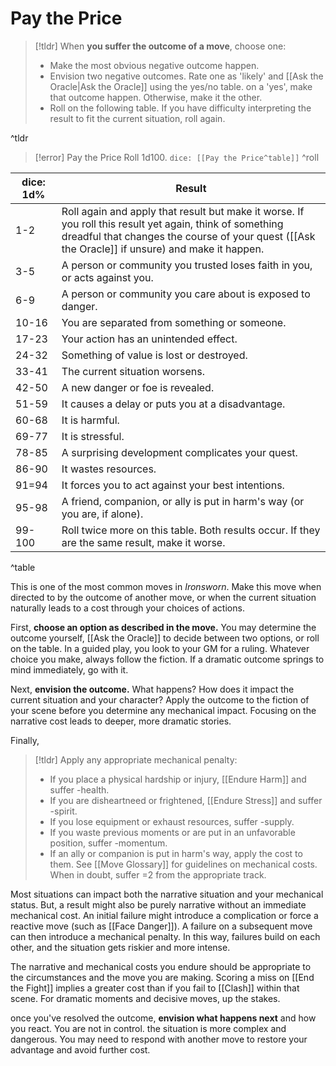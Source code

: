 # Pay the Price
>[!tldr] When **you suffer the outcome of a move**, choose one:
>- Make the most obvious negative outcome happen.
>- Envision two negative outcomes. Rate one as 'likely' and [[Ask the Oracle|Ask the Oracle]] using the yes/no table. on a 'yes', make that outcome happen. Otherwise, make it the other.
>- Roll on the following table. If you have difficulty interpreting the result to fit the current situation, roll again.

^tldr

>[!error] Pay the Price
>Roll 1d100.
>`dice: [[Pay the Price^table]]`
^roll

| dice: 1d% | Result                                                                                                                                                                                                      |
| --------- | ----------------------------------------------------------------------------------------------------------------------------------------------------------------------------------------------------------- |
| 1-2       | Roll again and apply that result but make it worse. If you roll this result yet again, think of something dreadful that changes the course of your quest ([[Ask the Oracle]] if unsure) and make it happen. |
| 3-5       | A person or community you trusted loses faith in you, or acts against you.                                                                                                                                  |
| 6-9       | A person or community you care about is exposed to danger.                                                                                                                                                  |
| 10-16     | You are separated from something or someone.                                                                                                                                                                |
| 17-23     | Your action has an unintended effect.                                                                                                                                                                       |
| 24-32     | Something of value is lost or destroyed.                                                                                                                                                                    |
| 33-41     | The current situation worsens.                                                                                                                                                                              |
| 42-50     | A new danger or foe is revealed.                                                                                                                                                                            |
| 51-59     | It causes a delay or puts you at a disadvantage.                                                                                                                                                            |
| 60-68     | It is harmful.                                                                                                                                                                                              |
| 69-77     | It is stressful.                                                                                                                                                                                            |
| 78-85     | A surprising development complicates your quest.                                                                                                                                                            |
| 86-90     | It wastes resources.                                                                                                                                                                                        |
| 91=94     | It forces you to act against your best intentions.                                                                                                                                                          |
| 95-98     | A friend, companion, or ally is put in harm's way (or you are, if alone).                                                                                                                                   |
| 99-100    | Roll twice more on this table. Both results occur. If they are the same result, make it worse.                                                                                                              |
^table

This is one of the most common moves in *Ironsworn*. Make this move when directed to by the outcome of another move, or when the current situation naturally leads to a cost through your choices of actions.

First, **choose an option as described in the move.** You may determine the outcome yourself, [[Ask the Oracle]] to decide between two options, or roll on the table. In a guided play, you look to your GM for a ruling. Whatever choice you make, always follow the fiction. If a dramatic outcome springs to mind immediately, go with it.

Next, **envision the outcome.** What happens? How does it impact the current situation and your character? Apply the outcome to the fiction of your scene before you determine any mechanical impact. Focusing on the narrative cost leads to deeper, more dramatic stories.

Finally, 
>[!tldr] Apply any appropriate mechanical penalty:
>- If you place a physical hardship or injury, [[Endure Harm]] and suffer -health.
>- If you are disheartneed or frightened, [[Endure Stress]] and suffer -spirit.
>- If you lose equipment or exhaust resources, suffer -supply.
>- If you waste previous moments or are put in an unfavorable position, suffer -momentum.
>- If an ally or companion is put in harm's way, apply the cost to them.
See [[Move Glossary]] for guidelines on mechanical costs. When in doubt, suffer =2 from the appropriate track.

Most situations can impact both the narrative situation and your mechanical status. But, a result might also be purely narrative without an immediate mechanical cost. An initial failure might introduce a complication or force a reactive move (such as [[Face Danger]]). A failure on a subsequent move can then introduce a mechanical penalty. In this way, failures build on each other, and the situation gets riskier and more intense.

The narrative and mechanical costs you endure should be appropriate to the circumstances and the move you are making. Scoring a miss on [[End the Fight]] implies a greater cost than if you fail to [[Clash]] within that scene. For dramatic moments and decisive moves, up the stakes.

once you've resolved the outcome, **envision what happens next** and how you react. You are not in control. the situation is more complex and dangerous. You may need to respond with another move to restore your advantage and avoid further cost.